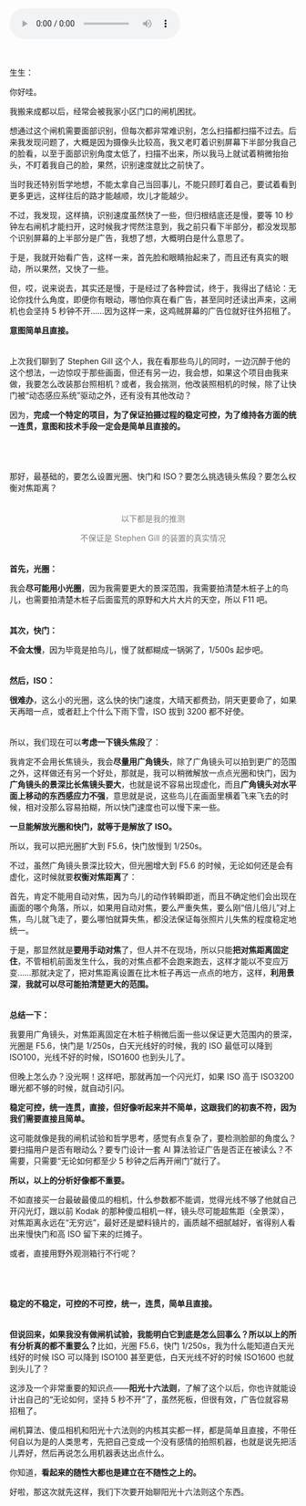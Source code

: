 <audio title="第八封信 _ 没有感情的拍照机器" src="https://static001.geekbang.org/resource/audio/35/c0/35aa43436ae6a876b524dc2acfe027c0.mp3" controls="controls"></audio> 
<p><a href="http://time.geekbang.org/column/article/472859"><img src="https://static001.geekbang.org/resource/image/98/60/9874db7d21654d509dee386c3a2b8d60.jpg?wh=750x360" alt=""></a><br>
<a href="http://time.geekbang.org/column/article/473867"><img src="https://static001.geekbang.org/resource/image/c4/d3/c48db6f6e593c1413f9e760811055ed3.jpg?wh=750x360" alt=""></a></p><p><strong>　</strong><br>
生生：</p><p>你好哇。</p><p>我搬来成都以后，经常会被我家小区门口的闸机困扰。</p><p>想通过这个闸机需要面部识别，但每次都非常难识别，怎么扫描都扫描不过去。后来我发现问题了，大概是因为摄像头比较高，我又老盯着识别屏幕下半部分我自己的脸看，以至于面部识别角度太低了，扫描不出来，所以我马上就试着稍微抬抬头，不盯着我自己的脸，果然，识别速度就比之前快了。</p><p>当时我还特别哲学地想，不能太拿自己当回事儿，不能只顾盯着自己，要试着看到更多更远，这样往后的路才能越顺，坎儿才能越少。</p><p>不过，我发现，这样搞，识别速度虽然快了一些，但归根结底还是慢，要等 10 秒钟左右闸机才能扫开，这时候我才愕然注意到，我之前只看下半部分，都没发现那个识别屏幕的上半部分是广告，我想了想，大概明白是什么意思了。</p><p>于是，我就开始看广告，这样一来，首先脸和眼睛抬起来了，而且还有真实的眼动，所以果然，又快了一些。</p><p>但，哎，说来说去，其实还是慢，于是经过了各种尝试，终于，我得出了结论：无论你找什么角度，即便你有眼动，哪怕你真在看广告，甚至同时还读出声来，这闸机也会坚持 5 秒钟不开……因为这样一来，这鸡贼屏幕的广告位就好往外招租了。</p><p><strong>意图简单且直接。</strong></p><p><strong>　</strong><br>
上次我们聊到了 Stephen Gill 这个人，我在看那些鸟儿的同时，一边沉醉于他的这个想法，一边惊叹于那些画面，但还有另一边，我会想，如果这个项目由我来做，我要怎么改装那台照相机？或者，我会揣测，他改装照相机的时候，除了让快门被“动态感应系统”驱动之外，还有没有其他改动？</p><!-- [[[read_end]]] --><p>因为，<strong>完成一个特定的项目，为了保证拍摄过程的稳定可控，为了维持各方面的统一连贯，意图和技术手段一定会是简单且直接的。</strong><br>
<strong>　</strong></p><p><img src="https://static001.geekbang.org/resource/image/59/ee/5995b73c00780c7cdb4344557e3abfee.jpg?wh=3500x7559" alt=""></p><p><strong>　</strong><br>
那好，最基础的，要怎么设置光圈、快门和 ISO？要怎么挑选镜头焦段？要怎么权衡对焦距离？<br>
<strong>　</strong></p><center><font color="#7b7f83">以下都是我的推测
</font><p><font color="#7b7f83">不保证是 Stephen Gill 的装置的真实情况</font></p></center><p></p><p><strong>　</strong><br>
<strong>首先，光圈：</strong></p><p>我会<strong>尽可能用小光圈</strong>，因为我需要更大的景深范围，我需要拍清楚木桩子上的鸟儿，也需要拍清楚木桩子后面蛮荒的原野和大片大片的天空，所以 F11 吧。</p><p><strong>　</strong><br>
<strong>其次，快门：</strong></p><p><strong>不会太慢</strong>，因为毕竟是拍鸟儿，慢了就都糊成一锅粥了，1/500s 起步吧。</p><p><strong>　</strong><br>
<strong>然后，ISO：</strong></p><p><strong>很难办</strong>，这么小的光圈，这么快的快门速度，大晴天都费劲，阴天更要命了，如果天再暗一点，或者赶上个什么下雨下雪，ISO 拔到 3200 都不好使。</p><p><strong>　</strong><br>
所以，我们现在可以<strong>考虑一下镜头焦段</strong>了：</p><p>我肯定不会用长焦镜头，我会<strong>尽量用广角镜头</strong>，除了广角镜头可以拍到更广的范围之外，这样做还有另一个好处，那就是，我可以稍微解放一点点光圈和快门，因为<strong>广角镜头的景深比长焦镜头要大</strong>，也就是说不容易出现虚化，而且<strong>广角镜头对水平面上移动的东西感应力不强</strong>，意思就是说，这些鸟儿在画面里横着飞来飞去的时候，相对没那么容易拍糊，所以快门速度也可以慢下来一些。</p><p><strong>一旦能解放光圈和快门，就等于是解放了 ISO。</strong></p><p>所以，我可以把光圈扩大到 F5.6，快门放慢到 1/250s。</p><p>不过，虽然广角镜头景深比较大，但光圈增大到 F5.6 的时候，无论如何还是会有虚化，这时候就要<strong>权衡对焦距离</strong>了：</p><p>首先，肯定不能用自动对焦，因为鸟儿的动作转瞬即逝，而且不确定他们会出现在画面的哪个角落，所以，如果用自动对焦，要么严重失焦，要么刚“倍儿倍儿”对上焦，鸟儿就飞走了，要么哪怕就算失焦，都没法保证每张照片儿失焦的程度稳定地统一。</p><p>于是，那显然就是<strong>要用手动对焦</strong>了，但人并不在现场，所以只能<strong>把对焦距离固定住</strong>，不管相机前面发生什么，我的对焦点都不会跑来跑去，这样才能以不变应万变……那就决定了，把对焦距离设置在比木桩子再远一点点的地方，这样，<strong>利用景深</strong>，<strong>我就可以尽可能拍清楚更大的范围。</strong></p><p><strong>　</strong><br>
<strong>总结一下：</strong></p><p>我要用广角镜头，对焦距离固定在木桩子稍微后面一些以保证更大范围内的景深，光圈是 F5.6，快门是 1/250s，白天光线好的时候，我的 ISO 最低可以降到 ISO100，光线不好的时候，ISO1600 也到头儿了。</p><p>但晚上怎么办？没光啊！这样吧，那就再加一个闪光灯，如果 ISO 高于 ISO3200 曝光都不够的时候，就自动引闪。</p><p><strong>稳定可控，统一连贯，直接，但好像听起来并不简单，这跟我们的初衷不符，因为我们需要直接且简单。</strong></p><p>这可能就像是我的闸机试验和哲学思考，感觉有点复杂了，要检测脸部的角度么？要扫描用户是否有眼动么？要专门设计一套 AI 算法验证广告是否正在被读么？不需要，只需要“无论如何都至少 5 秒钟之后再开闸门”就行了。</p><p><strong>所以，以上的分析好像都不重要。</strong></p><p>不如直接买一台最破最傻瓜的相机，什么参数都不能调，觉得光线不够了他就自己开闪光灯，跟以前 Kodak 的那种傻瓜相机一样，镜头尽可能超焦距（全景深），对焦距离永远在“无穷远”，最好还是塑料镜片的，画质越不细腻越好，省得别人看出来慢快门和高 ISO 留下来的烂摊子。</p><p>或者，直接用野外观测箱行不行呢？<br>
<strong>　</strong></p><p><img src="https://static001.geekbang.org/resource/image/18/a8/182acf411ac504771e639a3df29c50a8.jpg?wh=900x1200" alt=""></p><p><strong>　</strong><br>
<strong>稳定的不稳定，可控的不可控，统一，连贯，简单且直接。</strong></p><p><strong>　</strong><br>
<strong>但说回来，如果我没有做闸机试验，我能明白它到底是怎么回事么？所以以上的所有分析真的都不重要么？</strong>比如，光圈 F5.6，快门 1/250s，我为什么能知道白天光线好的时候 ISO 可以降到 ISO100 甚至更低，白天光线不好的时候 ISO1600 也就到头儿了？</p><p>这涉及一个非常重要的知识点——<strong>阳光十六法则</strong>，了解了这个以后，你也许就能设计出自己的“无论如何，坚持 5 秒不开”了，虽然死板，但很有效，广告位就容易招租了。</p><p>闸机算法、傻瓜相机和阳光十六法则的内核其实都一样，都是简单且直接，不带任何自以为是的人类思考，先把自己变成一个没有感情的拍照机器，也就是说先把活儿弄好，然后再说怎么用机器表达出点什么。</p><p>你知道，<strong>看起来的随性大都也是建立在不随性之上的。</strong></p><p>好啦，那这次就先这样，我们下次要开始聊阳光十六法则这个东西。</p>